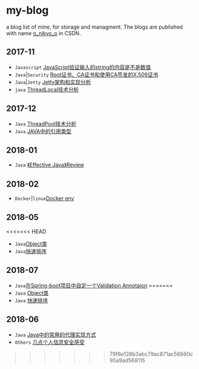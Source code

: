 # my-blog
a blog list of mine, for storage and managment. The blogs are published with name [o_nikyo_o](http://blog.csdn.net/o_nikyo_o) in CSDN.

## 2017-11

- `Javascript` [JavaScript验证输入的string的内容是不是数值](./JavaScript验证输入的string的内容是不是数值.md)
- `Java`|`Security` [Root证书、CA证书和使用CA签发的X.509证书](./Root证书、CA证书和使用CA签发的X.509证书.md)
- `Java`|`Jetty` [Jetty架构和实现分析](./Jetty架构和实现分析.md)
- `java` [ThreadLocal技术分析](./ThreadLocal技术分析.md)

## 2017-12

- `Java` [ThreadPool技术分析](./ThreadPool技术分析.md)
- `Java` [JAVA中的引用类型](./JAVA中的引用类型.md)

## 2018-01

- `Java` [《Effective Java》Review](./Effective_Java_Review.md)


## 2018-02

- `Docker`|`linux`[Docker env](./docker_issue.md)

## 2018-05

<<<<<<< HEAD
- `Java`[Object类](./Object.md)
- `Java`[快速排序](./q_sort.md)

## 2018-07

- `Java`[在Spring-boot项目中自定一个Validation Annotaion](./customize_validation.md)
=======
- `Java` [Object类](./Object.md)
- `Java` [快速排序](./q_sort.md)

## 2018-06

- `Java` [Java中的常用的代理实现方式](./proxy.md)
- `Others` [几点个人信息安全感受](./security.md)
>>>>>>> 79f8e128b3abc79ac871ac56660c95a9ad568115
